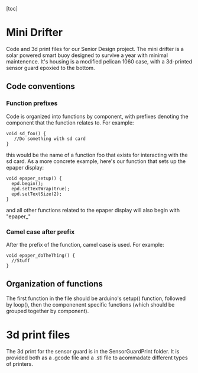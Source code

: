 [toc]

# Mini Drifter

Code and 3d print files for our Senior Design project. The mini drifter is a solar powered smart buoy designed to survive a year with minimal maintenence. It's housing is a modified pelican 1060 case, with a 3d-printed sensor guard epoxied to the bottom.



## Code conventions
### Function prefixes
Code is organized into functions by component, with prefixes denoting the component that the function relates to.
For example:

```
void sd_foo() {
   //Do something with sd card
}
```

this would be the name of a function foo that exists for interacting with the sd card. As a more concrete example, here's our function that sets up the epaper display:
```
void epaper_setup() {
  epd.begin();
  epd.setTextWrap(true);
  epd.setTextSize(2);
}
```

and all other functions related to the epaper display will also begin with "epaper\_"

### Camel case after prefix
After the prefix of the function, camel case is used. For example:
```
void epaper_doTheThing() {
  //Stuff
}
```



## Organization of functions

The first function in the file should be arduino's setup() function, followed by loop(), then the componenent specific functions (which should be grouped together by component).



# 3d print files

The 3d print for the sensor guard is in the SensorGuardPrint folder. It is provided both as a .gcode file and a .stl file to acommadate different types of printers.